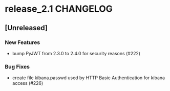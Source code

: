 # release_2.1 CHANGELOG

## [Unreleased]

### New Features

- bump PyJWT from 2.3.0 to 2.4.0 for security reasons (#222)

### Bug Fixes

- create file kibana.passwd used by HTTP Basic Authentication for kibana access (#226)


